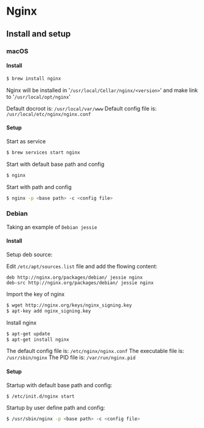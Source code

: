 # Nginx



## Install and setup

### macOS

#### Install

```bash
$ brew install nginx
```

Nginx will be installed in '`/usr/local/Cellar/nginx/<version>`' and make link to '`/usr/local/opt/nginx`'

Default docroot is: `/usr/local/var/www`
Default config file is: `/usr/local/etc/nginx/nginx.conf`

#### Setup

Start as service

```bash
$ brew services start nginx
```

Start with default base path and config

```bash
$ nginx
```

Start with path and config

```bash
$ nginx -p <base path> -c <config file>
```



### Debian

Taking an example of `Debian jessie`

#### Install

Setup deb source:

Edit `/etc/apt/sources.list` file and  add the flowing content:

```paint
deb http://nginx.org/packages/debian/ jessie nginx
deb-src http://nginx.org/packages/debian/ jessie nginx
```

Import the key of nginx

```bash
$ wget http://nginx.org/keys/nginx_signing.key
$ apt-key add nginx_signing.key
```

Install nginx

```bash
$ apt-get update
$ apt-get install nginx
```

The default config file is: `/etc/nginx/nginx.conf`
The executable file is: `/usr/sbin/nginx`
The PID file is: `/var/run/nginx.pid`

####  Setup

Startup with default base path and config:

```bash
$ /etc/init.d/nginx start
```

Startup by user define path and config:

```bash
$ /usr/sbin/nginx -p <base path> -c <config file>
```



